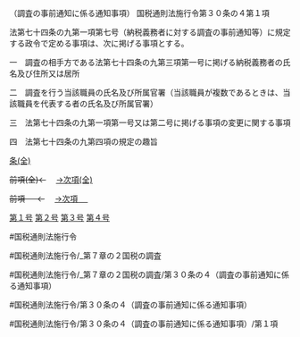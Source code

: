 （調査の事前通知に係る通知事項）
国税通則法施行令第３０条の４第１項

法第七十四条の九第一項第七号（納税義務者に対する調査の事前通知等）に規定する政令で定める事項は、次に掲げる事項とする。

一　調査の相手方である法第七十四条の九第三項第一号に掲げる納税義務者の氏名及び住所又は居所

二　調査を行う当該職員の氏名及び所属官署（当該職員が複数であるときは、当該職員を代表する者の氏名及び所属官署）

三　法第七十四条の九第一項第一号又は第二号に掲げる事項の変更に関する事項

四　法第七十四条の九第四項の規定の趣旨

[条(全)](国税通則法施行＿令＿第３０条の４_.md)

~~前項(全)←~~　  [→次項(全)](国税通則法施行＿令＿第３０条の４第２項_.md)

~~前項 　 ←~~　  [→次項 　 ](国税通則法施行＿令＿第３０条の４第２項.md)

[第１号](国税通則法施行＿令＿第３０条の４第１項第１号.md)  [第２号](国税通則法施行＿令＿第３０条の４第１項第２号.md)  [第３号](国税通則法施行＿令＿第３０条の４第１項第３号.md)  [第４号](国税通則法施行＿令＿第３０条の４第１項第４号.md)  

#国税通則法施行令

#国税通則法施行令/_第７章の２国税の調査

#国税通則法施行令/_第７章の２国税の調査/第３０条の４（調査の事前通知に係る通知事項）

#国税通則法施行令/第３０条の４（調査の事前通知に係る通知事項）

#国税通則法施行令/第３０条の４（調査の事前通知に係る通知事項）/第１項

